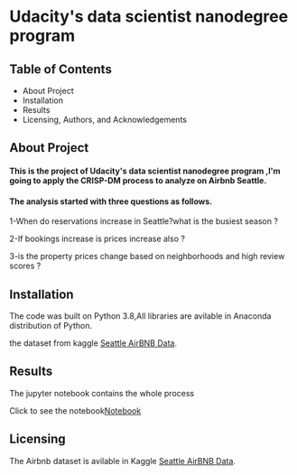# Udacity's data scientist nanodegree program 
## Table of Contents
* About Project 
* Installation
* Results
* Licensing, Authors, and Acknowledgements
## About Project
#### This is the project of Udacity's data scientist nanodegree program ,I'm going to apply the CRISP-DM process to analyze on Airbnb Seattle.

#### The analysis started with three questions as follows.

1-When do reservations increase in Seattle?what is the busiest season ?

2-If bookings increase is prices increase also ?

3-is the property prices change based on neighborhoods and high review scores ?
## Installation

The code was built on Python 3.8,All libraries are avilable in Anaconda distribution of Python. 

the dataset from kaggle [Seattle AirBNB Data](https://www.kaggle.com/airbnb/seattle/data).


## Results
The jupyter notebook contains the whole process

Click to see the notebook[Notebook](https://github.com/Razanaziz0/Udacity_data_scientist_course/blob/main/Udacity_p1_notebook%20-%20Copy.ipynb)

## Licensing
The Airbnb dataset is avilable in Kaggle [Seattle AirBNB Data](https://www.kaggle.com/airbnb/seattle/data).
